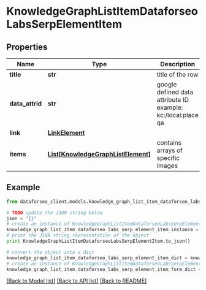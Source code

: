 # KnowledgeGraphListItemDataforseoLabsSerpElementItem


## Properties

Name | Type | Description | Notes
------------ | ------------- | ------------- | -------------
**title** | **str** | title of the row | [optional] 
**data_attrid** | **str** | google defined data attribute ID example: kc:/local:place qa | [optional] 
**link** | [**LinkElement**](LinkElement.md) |  | [optional] 
**items** | [**List[KnowledgeGraphListElement]**](KnowledgeGraphListElement.md) | contains arrays of specific images | [optional] 

## Example

```python
from dataforseo_client.models.knowledge_graph_list_item_dataforseo_labs_serp_element_item import KnowledgeGraphListItemDataforseoLabsSerpElementItem

# TODO update the JSON string below
json = "{}"
# create an instance of KnowledgeGraphListItemDataforseoLabsSerpElementItem from a JSON string
knowledge_graph_list_item_dataforseo_labs_serp_element_item_instance = KnowledgeGraphListItemDataforseoLabsSerpElementItem.from_json(json)
# print the JSON string representation of the object
print KnowledgeGraphListItemDataforseoLabsSerpElementItem.to_json()

# convert the object into a dict
knowledge_graph_list_item_dataforseo_labs_serp_element_item_dict = knowledge_graph_list_item_dataforseo_labs_serp_element_item_instance.to_dict()
# create an instance of KnowledgeGraphListItemDataforseoLabsSerpElementItem from a dict
knowledge_graph_list_item_dataforseo_labs_serp_element_item_form_dict = knowledge_graph_list_item_dataforseo_labs_serp_element_item.from_dict(knowledge_graph_list_item_dataforseo_labs_serp_element_item_dict)
```
[[Back to Model list]](../README.md#documentation-for-models) [[Back to API list]](../README.md#documentation-for-api-endpoints) [[Back to README]](../README.md)


